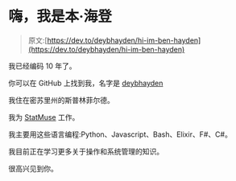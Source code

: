 # 嗨，我是本·海登

> 原文:[https://dev.to/deybhayden/hi-im-ben-hayden](https://dev.to/deybhayden/hi-im-ben-hayden)

我已经编码 10 年了。

你可以在 GitHub 上找到我，名字是 [deybhayden](https://github.com/deybhayden)

我住在密苏里州的斯普林菲尔德。

我为 [StatMuse](https://www.statmuse.com) 工作。

我主要用这些语言编程:Python、Javascript、Bash、Elixir、F#、C#。

我目前正在学习更多关于操作和系统管理的知识。

很高兴见到你。
